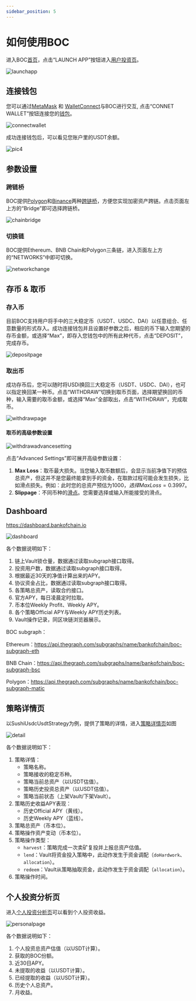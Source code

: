 ```yaml
---
sidebar_position: 5
---
```


# 如何使用BOC 

进入BOC[首页](https://bankofchain.io/#/)，点击“LAUNCH APP”按钮进入[用户投资页](https://v1.bankofchain.io/#/invest)。

![launchapp](/images/launchapp.png)

## 连接钱包

您可以通过[MetaMask](https://metamask.io/#/) 和 [WalletConnect](https://walletconnect.com/#/)与BOC进行交互, 点击“CONNET WALLET”按钮连接您的[钱包](appendix#wallet)。

![connectwallet](/images/connectwallet.png)

成功连接钱包后，可以看见您账户里的USDT余额。

![pic4](/images/pic-4.png)

## 参数设置

### 跨链桥

BOC提供[Polygon](https://wallet.polygon.technology/#/)和[Binance](https://www.binance.com/#/)两种[跨链桥](appendix#bridge)，方便您实现加密资产跨链。点击页面左上方的“Bridge”即可选择跨链桥。

![chainbridge](/images/chainbridge.png)

### 切换链

BOC提供Ethereum、BNB Chain和Polygon三条链，进入页面左上方的“NETWORKS”中即可切换。

![networkchange](/images/networkchange.png)

## 存币 & 取币

### 存入币

目前BOC支持用户将手中的三大稳定币（USDT、USDC、DAI）以任意组合、任意数量的形式存入。成功连接钱包并且设置好参数之后，相应的币下输入您期望的存币金额，或选择“Max”，即存入您钱包中的所有此种代币，点击“DEPOSIT”，完成存币。

![depositpage](/images/depositpage.png)

### 取出币

成功存币后，您可以随时将USDi换回三大稳定币（USDT、USDC、DAI），也可以指定换回某一种币。点击“WITHDRAW”切换到取币页面，选择期望换回的币种，输入需要的取币金额，或选择“Max”全部取出，点击“WITHDRAW”，完成取币。

![withdrawpage](/images/withdrawpage.png)

#### 取币的高级参数设置

![withdrawadvancesetting](/images/withdrawadvancesetting.png)

点击“Advanced Settings”即可展开高级参数设置：

1. **Max Loss**：取币最大损失。当您输入取币数额后，会显示当前净值下的预估总资产，但这并不是您最终能拿到手的资金，在取款过程可能会发生损失，比如滑点损失。例如：此时您的总资产预估为$1000，选择Max Loss = 0.3%，则您拿到手的资金不会少于$997。
2. **Slippage**：不同币种的[滑点](appendix#滑点-slippage)。您需要选择或输入所能接受的滑点。

## Dashboard

<https://dashboard.bankofchain.io>

![dashboard](/images/dashboard.jpg)

各个数据说明如下：

1. 链上Vault锁仓量，数据通过读取subgraph接口取得。
2. 投资用户数，数据通过读取subgraph接口取得。
3. 根据最近30天的净值计算出来的APY。
4. 协议资金占比，数据通过读取subgraph接口取得。
5. 各策略总资产，读取合约接口。
6. 官方APY，每日凌晨定时拉取。
7. 币本位Weekly Profit、Weekly APY。
8. 各个策略Official APY与Weekly APY历史列表。
9. Vault操作记录，同区块链浏览器展示。

BOC subgraph：

Ethereum：<https://api.thegraph.com/subgraphs/name/bankofchain/boc-subgraph-eth>

BNB Chain：<https://api.thegraph.com/subgraphs/name/bankofchain/boc-subgraph-bsc>

Polygon：<https://api.thegraph.com/subgraphs/name/bankofchain/boc-subgraph-matic>

## 策略详情页

以SushiUsdcUsdtStrategy为例，提供了策略的详情，进入[策略详情页](https://dashboard.bankofchain.io/#/strategy?id=0x4717eaa5da97f11bda3a3f021a20fd8cb72eab64&chain=137)如图

![detail](/images/detail.jpg)

各个数据说明如下：

1. 策略详情：
   - 策略名称。
   - 策略接收的稳定币种。
   - 策略当前总资产（以USDT估值）。
   - 策略历史投资总资产（以USDT估值）。
   - 策略当前状态（上架Vault/下架Vault）。
2. 策略历史收益APY表现：
   - 历史Official APY（黄线）。
   - 历史Weekly APY（蓝线）。
3. 策略总资产（币本位）。
4. 策略操作资产变动（币本位）。
5. 策略操作类型：
   - `harvest`：策略完成一次卖矿复投并上报总资产估值。
   - `lend`：Vault将资金投入策略中，此动作发生于资金调配（`doHardwork`、`allocation`）。
   - `redeem`：Vault从策略抽取资金，此动作发生于资金调配（`allocation`）。
6. 策略操作时间。

## 个人投资分析页

进入[个人投资分析页](https://dashboard.bankofchain.io/#/mine?chain=1)可以看到个人投资收益。

![personalpage](/images/personalpage.jpg)

各个数据说明如下：

1. 个人投资总资产估值（以USDT计算）。
2. 获取的BOC份额。
3. 近30日APY。
4. 未提取的收益（以USDT计算）。
5. 已经提取的收益（以USDT计算）。
6. 历史个人总资产。
7. 月收益。

